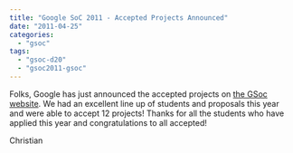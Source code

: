 ```yaml
---
title: "Google SoC 2011 - Accepted Projects Announced"
date: "2011-04-25"
categories: 
  - "gsoc"
tags: 
  - "gsoc-d20"
  - "gsoc2011-gsoc"
---
```


Folks, Google has just announced the accepted projects on [the GSoc website](http://www.google-melange.com). We had an excellent line up of students and proposals this year and were able to accept 12 projects! Thanks for all the students who have applied this year and congratulations to all accepted!  
  
Christian

